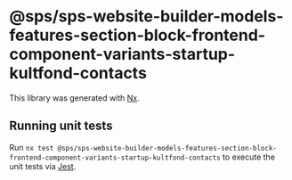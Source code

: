 # @sps/sps-website-builder-models-features-section-block-frontend-component-variants-startup-kultfond-contacts

This library was generated with [Nx](https://nx.dev).

## Running unit tests

Run `nx test @sps/sps-website-builder-models-features-section-block-frontend-component-variants-startup-kultfond-contacts` to execute the unit tests via [Jest](https://jestjs.io).
